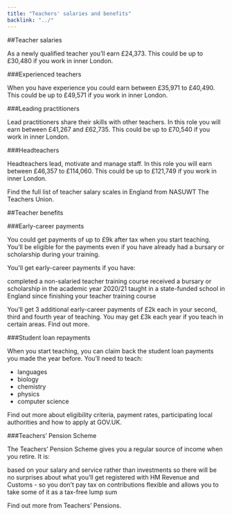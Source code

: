 ```yaml
---
title: "Teachers' salaries and benefits"
backlink: "../"
---
```


##Teacher salaries

As a newly qualified teacher you’ll earn £24,373.
This could be up to £30,480 if you work in inner London.

###Experienced teachers

When you have experience you could earn between £35,971 to £40,490. This could be up to £49,571 if you work in inner London.

###Leading practitioners

Lead practitioners share their skills with other teachers. In this role you will earn between £41,267 and £62,735. This could be up to £70,540 if you work in inner London.

###Headteachers

Headteachers lead, motivate and manage staff. In this role you will earn between £46,357 to £114,060. This could be up to £121,749 if you work in inner London.

Find the full list of teacher salary scales in England from NASUWT The Teachers Union.

##Teacher benefits

###Early-career payments

You could get payments of up to £9k after tax when you start teaching. You’ll be eligible for the payments even if you have already had a bursary or scholarship during your training.

You'll get early-career payments if you have:

completed a non-salaried teacher training course
received a bursary or scholarship in the academic year 2020/21
taught in a state-funded school in England since finishing your teacher training course

You’ll get 3 additional early-career payments of £2k each in your second, third and fourth year of teaching. You may get £3k each year if you teach in certain areas. Find out more.

###Student loan repayments

When you start teaching, you can claim back the student loan payments you made the year before. You’ll need to teach:

  - languages
  - biology
  - chemistry
  - physics
  - computer science

Find out more about eligibility criteria, payment rates, participating local authorities and how to apply at GOV.UK.

###Teachers’ Pension Scheme

The Teachers’ Pension Scheme gives you a regular source of income when you retire. It is:

based on your salary and service rather than investments so there will be no surprises about what you’ll get
registered with HM Revenue and Customs - so you don’t pay tax on contributions
flexible and allows you to take some of it as a tax-free lump sum

Find out more from Teachers’ Pensions.
